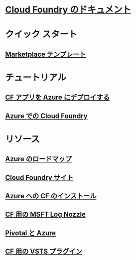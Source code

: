 

# [Cloud Foundry のドキュメント](index.md)


# クイック スタート


## [Marketplace テンプレート](https://azuremarketplace.microsoft.com/marketplace/apps/pivotal.pivotal-cloud-foundry)


# チュートリアル


## [CF アプリを Azure にデプロイする](/azure/virtual-machines/linux/cloudfoundry-deploy-your-first-app)


## [Azure での Cloud Foundry](/azure/virtual-machines/linux/cloudfoundry-get-started)


# リソース


## [Azure のロードマップ](https://azure.microsoft.com/roadmap/)


## [Cloud Foundry サイト](https://docs.cloudfoundry.org/)


## [Azure への CF のインストール](https://docs.pivotal.io/pivotalcf/1-11/customizing/pcf_azure.html)


## [CF 用の MSFT Log Nozzle](https://github.com/Azure/oms-log-analytics-firehose-nozzle)


## [Pivotal と Azure](https://pivotal.io/partners/microsoft)


## [CF 用の VSTS プラグイン](https://github.com/Microsoft/vsts-cloudfoundry)
